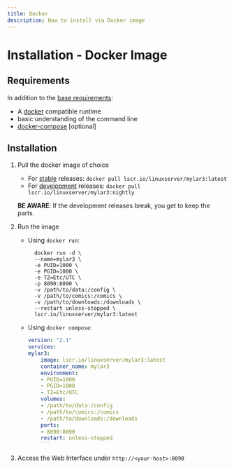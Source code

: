 ```yaml
---
title: Docker
description: How to install via Docker image
---
```

# Installation - Docker Image

## Requirements

In addition to the [base requirements](base_requirements):

- A [docker](https://docs.docker.com/engine/install/) compatible runtime
- basic understanding of the command line
- [docker-compose](https://docs.docker.com/compose/) \[optional\]


## Installation

1. Pull the docker image of choice
    * For [stable](https://github.com/mylar3/mylar3/tree/master) releases: `docker pull lscr.io/linuxserver/mylar3:latest`
    * For [development](https://github.com/mylar3/mylar3/tree/python3-dev) releases: `docker pull lscr.io/linuxserver/mylar3:nightly`
  
    **BE AWARE**: If the development releases break, you get to keep the parts.
1. Run the image
    * Using `docker run`:
        ```
          docker run -d \
          --name=mylar3 \
          -e PUID=1000 \
          -e PGID=1000 \
          -e TZ=Etc/UTC \
          -p 8090:8090 \
          -v /path/to/data:/config \
          -v /path/to/comics:/comics \
          -v /path/to/downloads:/downloads \
          --restart unless-stopped \
          lscr.io/linuxserver/mylar3:latest
        ```

    * Using `docker compose`:
      ```yaml
      version: "2.1"
      services:
      mylar3:
          image: lscr.io/linuxserver/mylar3:latest
          container_name: mylar3
          environment:
          - PUID=1000
          - PGID=1000
          - TZ=Etc/UTC
          volumes:
          - /path/to/data:/config
          - /path/to/comics:/comics
          - /path/to/downloads:/downloads
          ports:
          - 8090:8090
          restart: unless-stopped
          ```
1. Access the Web Interface under `http://<your-host>:8090`

